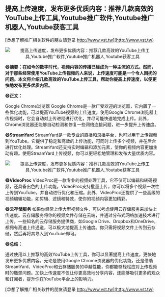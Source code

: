 ## **提高上传速度，发布更多优质内容：推荐几款高效的YouTube上传工具,Youtube推广软件,Youtube推广机器人,Youtube获客工具**

[😍想了解推广相关软件的朋友请登录 http://www.vst.tw](http://www.vst.tw)

 <center><img src="https://vst.tw/MP4/tuiguang/png/0.png" alt="提高上传速度，发布更多优质内容：推荐几款高效的YouTube上传工具,Youtube推广软件,Youtube推广机器人,Youtube获客工具"></center>

**😄摘要：在如今的数字时代，视频内容的传播已经成为一种主流的方式。然而，对于那些经常使用YouTube上传视频的人来说，上传速度可能是一个令人困扰的问题。本文将介绍几款高效的YouTube上传工具，帮助你提高上传速度，以便更快地发布更多优质内容。**

**😄正文：**

Google Chrome浏览器
Google Chrome是一款广受欢迎的浏览器，它内置了一些优化功能，可以提高YouTube视频的上传速度。使用Google Chrome浏览器上传视频时，它会自动对上传进程进行优化，并尽可能快速地完成上传。此外，Chrome浏览器还能够自动检测和修复一些网络连接问题，进一步提升上传速度。

**😄StreamYard**
StreamYard是一款专业的直播和录播平台，也可以用于上传视频到YouTube。它提供了稳定和高效的上传功能，可同时上传多个视频，并在后台进行优化处理。StreamYard还支持实时编辑和添加元素，使你的视频内容更加生动有趣。使用StreamYard上传视频，你可以更轻松地管理和发布大量优质内容。

 <center><img src="https://vst.tw/MP4/tuiguang/png/3.png" alt="提高上传速度，发布更多优质内容：推荐几款高效的YouTube上传工具,Youtube推广软件,Youtube推广机器人,Youtube获客工具"></center>

**😄VideoProc**
VideoProc是一款专业的视频处理工具，它不仅可以编辑和转码视频，还具备出色的上传功能。VideoProc支持批量上传，你可以将多个视频一次性上传到YouTube，并自动进行优化和压缩。此外，VideoProc还提供了一些高级的视频编辑功能，如剪辑、滤镜和特效，使你的视频内容更加精彩。

**😄云存储服务**
如果你经常上传大型视频文件，可以考虑使用云存储服务来加快上传速度。云存储服务将你的视频文件存储在云端，并通过分布式网络加速技术进行上传。一些知名的云存储服务提供商，如Google Drive、Dropbox和OneDrive，都拥有高速上传通道，可以极大地提高上传速度。你只需将视频文件上传到云存储，然后再将其导入到YouTube即可。

**😄总结：**

通过使用以上推荐的高效YouTube上传工具，你可以显著提高上传速度，更快地发布更多优质内容。无论是使用Google Chrome浏览器的优化功能，还是借助StreamYard、VideoProc和云存储服务的卓越性能，你都能够轻松应对上传视频时的瓶颈问题。加快上传速度不仅让你更高效地分享内容，还能够吸引更多的观众和订阅者，提升你在YouTube平台上的影响力。

[😍想了解推广相关软件的朋友请登录 http://www.vst.tw](http://www.vst.tw)



